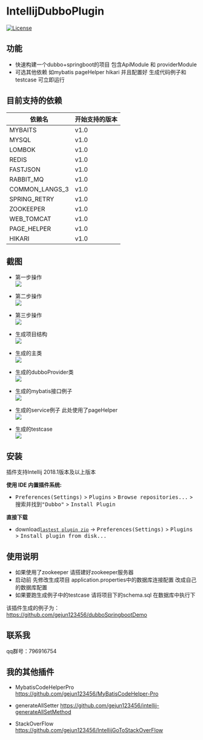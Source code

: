 # IntellijDubboPlugin

[![License](https://img.shields.io/badge/License-Apache%202.0-blue.svg)](https://opensource.org/licenses/Apache-2.0)


## 功能

- 快速构建一个dubbo+springboot的项目 包含ApiModule 和 providerModule
- 可选其他依赖 如mybatis pageHelper hikari 并且配置好 生成代码例子和testcase 可立即运行 


## 目前支持的依赖
| 依赖名            |  开始支持的版本        |
|----------------------|-------------------  |
| MYBAITS   |   v1.0              |
| MYSQL       |   v1.0            |
|LOMBOK      |   v1.0             |
| REDIS    |   v1.0           |
| FASTJSON   |   v1.0            |
| RABBIT_MQ       |   v1.0          |
| COMMON_LANGS_3     |  v1.0          |
| SPRING_RETRY |   v1.0            |
| ZOOKEEPER      |   v1.0             |
|WEB_TOMCAT| v1.0 |
|PAGE_HELPER | v1.0 |
|HIKARI | v1.0 |


## 截图

- 第一步操作  
![](http://ogyxv3y5w.bkt.clouddn.com/start.png)

- 第二步操作  
![](http://ogyxv3y5w.bkt.clouddn.com/second.png)


- 第三步操作  
![](http://ogyxv3y5w.bkt.clouddn.com/third.png)

- 生成项目结构  
![](http://ogyxv3y5w.bkt.clouddn.com/projectStructure.png)

- 生成的主类  
![](http://ogyxv3y5w.bkt.clouddn.com/demoApplication.png)

- 生成的dubboProvider类  
![](http://ogyxv3y5w.bkt.clouddn.com/generateProvider.png)

 
- 生成的mybatis接口例子  
![](http://ogyxv3y5w.bkt.clouddn.com/mybatisExample.png)


- 生成的service例子 此处使用了pageHelper  
![](http://ogyxv3y5w.bkt.clouddn.com/generateService.png)


- 生成的testcase  
![](http://ogyxv3y5w.bkt.clouddn.com/generateTestCase.png)



## 安装 

插件支持Intellij 2018.1版本及以上版本

**使用 IDE 内置插件系统:**
- <kbd>Preferences(Settings)</kbd> > <kbd>Plugins</kbd> > <kbd>Browse repositories...</kbd> > <kbd>搜索并找到"Dubbo"</kbd> > <kbd>Install Plugin</kbd>


**直接下载**
- download[`lastest plugin zip`](http://ogyxv3y5w.bkt.clouddn.com/dubboPlugin-1.0.zip) -> <kbd>Preferences(Settings)</kbd> > <kbd>Plugins</kbd> > <kbd>Install plugin from disk...</kbd>


## 使用说明

- 如果使用了zookeeper 请搭建好zookeeper服务器
- 启动前 先修改生成项目 application.properties中的数据库连接配置 改成自己的数据库配置
- 如果要跑生成例子中的testcase 请将项目下的schema.sql 在数据库中执行下

该插件生成的例子为：https://github.com/gejun123456/dubboSpringbootDemo


## 联系我

qq群号：796916754


## 我的其他插件

- MybatisCodeHelperPro  https://github.com/gejun123456/MyBatisCodeHelper-Pro

- generateAllSetter https://github.com/gejun123456/intellij-generateAllSetMethod

- StackOverFlow https://github.com/gejun123456/IntellijGoToStackOverFlow







